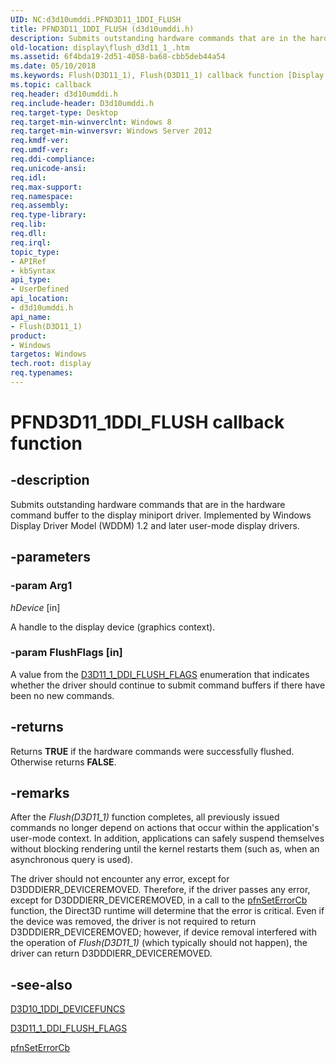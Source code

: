```yaml
---
UID: NC:d3d10umddi.PFND3D11_1DDI_FLUSH
title: PFND3D11_1DDI_FLUSH (d3d10umddi.h)
description: Submits outstanding hardware commands that are in the hardware command buffer to the display miniport driver. Implemented by Windows Display Driver Model (WDDM) 1.2 and later user-mode display drivers.
old-location: display\flush_d3d11_1_.htm
ms.assetid: 6f4bda19-2d51-4058-ba68-cbb5deb44a54
ms.date: 05/10/2018
ms.keywords: Flush(D3D11_1), Flush(D3D11_1) callback function [Display Devices], PFND3D11_1DDI_FLUSH, PFND3D11_1DDI_FLUSH callback, d3d10umddi/Flush(D3D11_1), display.flush_d3d11_1_
ms.topic: callback
req.header: d3d10umddi.h
req.include-header: D3d10umddi.h
req.target-type: Desktop
req.target-min-winverclnt: Windows 8
req.target-min-winversvr: Windows Server 2012
req.kmdf-ver: 
req.umdf-ver: 
req.ddi-compliance: 
req.unicode-ansi: 
req.idl: 
req.max-support: 
req.namespace: 
req.assembly: 
req.type-library: 
req.lib: 
req.dll: 
req.irql: 
topic_type:
- APIRef
- kbSyntax
api_type:
- UserDefined
api_location:
- d3d10umddi.h
api_name:
- Flush(D3D11_1)
product:
- Windows
targetos: Windows
tech.root: display
req.typenames: 
---
```


# PFND3D11_1DDI_FLUSH callback function


## -description


Submits outstanding hardware commands that are in the hardware command buffer to the display miniport driver. Implemented by Windows Display Driver Model (WDDM) 1.2 and later user-mode display drivers.


## -parameters




### -param Arg1

*hDevice* [in]

A handle to the display device (graphics context).

### -param FlushFlags [in]

A value from the <a href="https://docs.microsoft.com/windows-hardware/drivers/ddi/content/d3d10umddi/ne-d3d10umddi-d3d11_1_ddi_flush_flags">D3D11_1_DDI_FLUSH_FLAGS</a> enumeration that indicates whether the driver should  continue to submit command buffers if there have been no new commands.



## -returns



Returns <b>TRUE</b> if the hardware commands were successfully flushed. Otherwise returns <b>FALSE</b>.




## -remarks



After the <i>Flush(D3D11_1)</i> function completes, all previously issued commands no longer depend on actions that occur within the application's user-mode context. In addition, applications can safely suspend themselves without blocking rendering until the kernel restarts them (such as, when an asynchronous query is used).

The driver should not encounter any error, except for D3DDDIERR_DEVICEREMOVED. Therefore, if the driver passes any error, except for D3DDDIERR_DEVICEREMOVED, in a call to the <a href="https://docs.microsoft.com/windows-hardware/drivers/ddi/content/d3d10umddi/nc-d3d10umddi-pfnd3d10ddi_seterror_cb">pfnSetErrorCb</a> function, the Direct3D runtime will determine that the error is critical. Even if the device was removed, the driver is not required to return D3DDDIERR_DEVICEREMOVED; however, if device removal interfered with the operation of <i>Flush(D3D11_1)</i> (which typically should not happen), the driver can return D3DDDIERR_DEVICEREMOVED.




## -see-also




<a href="https://docs.microsoft.com/windows-hardware/drivers/ddi/content/d3d10umddi/ns-d3d10umddi-d3d10_1ddi_devicefuncs">D3D10_1DDI_DEVICEFUNCS</a>



<a href="https://docs.microsoft.com/windows-hardware/drivers/ddi/content/d3d10umddi/ne-d3d10umddi-d3d11_1_ddi_flush_flags">D3D11_1_DDI_FLUSH_FLAGS</a>



<a href="https://docs.microsoft.com/windows-hardware/drivers/ddi/content/d3d10umddi/nc-d3d10umddi-pfnd3d10ddi_seterror_cb">pfnSetErrorCb</a>
 

 

